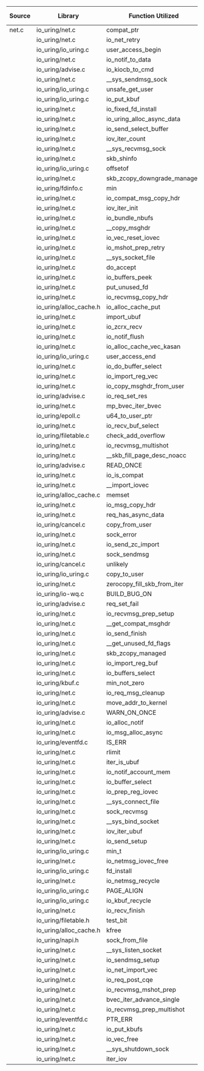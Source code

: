 | Source | Library | Function Utilized | Times Used |
|--------|---------|-------------------|------------|
| net.c | io_uring/net.c | compat_ptr | 2 |
| | io_uring/net.c | io_net_retry | 6 |
| | io_uring/io_uring.c | user_access_begin | 1 |
| | io_uring/net.c | io_notif_to_data | 3 |
| | io_uring/advise.c | io_kiocb_to_cmd | 36 |
| | io_uring/net.c | __sys_sendmsg_sock | 2 |
| | io_uring/io_uring.c | unsafe_get_user | 6 |
| | io_uring/io_uring.c | io_put_kbuf | 2 |
| | io_uring/net.c | io_fixed_fd_install | 2 |
| | io_uring/net.c | io_uring_alloc_async_data | 1 |
| | io_uring/net.c | io_send_select_buffer | 1 |
| | io_uring/net.c | iov_iter_count | 7 |
| | io_uring/net.c | __sys_recvmsg_sock | 1 |
| | io_uring/net.c | skb_shinfo | 1 |
| | io_uring/io_uring.c | offsetof | 1 |
| | io_uring/net.c | skb_zcopy_downgrade_managed | 1 |
| | io_uring/fdinfo.c | min | 1 |
| | io_uring/net.c | io_compat_msg_copy_hdr | 1 |
| | io_uring/net.c | iov_iter_init | 2 |
| | io_uring/net.c | io_bundle_nbufs | 2 |
| | io_uring/net.c | __copy_msghdr | 1 |
| | io_uring/net.c | io_vec_reset_iovec | 1 |
| | io_uring/net.c | io_mshot_prep_retry | 2 |
| | io_uring/net.c | __sys_socket_file | 1 |
| | io_uring/net.c | do_accept | 1 |
| | io_uring/net.c | io_buffers_peek | 1 |
| | io_uring/net.c | put_unused_fd | 2 |
| | io_uring/net.c | io_recvmsg_copy_hdr | 1 |
| | io_uring/alloc_cache.h | io_alloc_cache_put | 1 |
| | io_uring/net.c | import_ubuf | 4 |
| | io_uring/net.c | io_zcrx_recv | 1 |
| | io_uring/net.c | io_notif_flush | 3 |
| | io_uring/net.c | io_alloc_cache_vec_kasan | 1 |
| | io_uring/io_uring.c | user_access_end | 2 |
| | io_uring/net.c | io_do_buffer_select | 5 |
| | io_uring/net.c | io_import_reg_vec | 1 |
| | io_uring/net.c | io_copy_msghdr_from_user | 1 |
| | io_uring/advise.c | io_req_set_res | 13 |
| | io_uring/net.c | mp_bvec_iter_bvec | 1 |
| | io_uring/epoll.c | u64_to_user_ptr | 8 |
| | io_uring/net.c | io_recv_buf_select | 1 |
| | io_uring/filetable.c | check_add_overflow | 2 |
| | io_uring/net.c | io_recvmsg_multishot | 1 |
| | io_uring/net.c | __skb_fill_page_desc_noacc | 1 |
| | io_uring/advise.c | READ_ONCE | 36 |
| | io_uring/net.c | io_is_compat | 5 |
| | io_uring/net.c | __import_iovec | 1 |
| | io_uring/alloc_cache.c | memset | 1 |
| | io_uring/net.c | io_msg_copy_hdr | 2 |
| | io_uring/net.c | req_has_async_data | 1 |
| | io_uring/cancel.c | copy_from_user | 3 |
| | io_uring/net.c | sock_error | 1 |
| | io_uring/net.c | io_send_zc_import | 1 |
| | io_uring/net.c | sock_sendmsg | 2 |
| | io_uring/cancel.c | unlikely | 47 |
| | io_uring/io_uring.c | copy_to_user | 1 |
| | io_uring/net.c | zerocopy_fill_skb_from_iter | 2 |
| | io_uring/io-wq.c | BUILD_BUG_ON | 1 |
| | io_uring/advise.c | req_set_fail | 14 |
| | io_uring/net.c | io_recvmsg_prep_setup | 1 |
| | io_uring/net.c | __get_compat_msghdr | 1 |
| | io_uring/net.c | io_send_finish | 1 |
| | io_uring/net.c | __get_unused_fd_flags | 2 |
| | io_uring/net.c | skb_zcopy_managed | 1 |
| | io_uring/net.c | io_import_reg_buf | 1 |
| | io_uring/net.c | io_buffers_select | 1 |
| | io_uring/kbuf.c | min_not_zero | 2 |
| | io_uring/net.c | io_req_msg_cleanup | 6 |
| | io_uring/net.c | move_addr_to_kernel | 3 |
| | io_uring/advise.c | WARN_ON_ONCE | 2 |
| | io_uring/net.c | io_alloc_notif | 1 |
| | io_uring/net.c | io_msg_alloc_async | 5 |
| | io_uring/eventfd.c | IS_ERR | 2 |
| | io_uring/net.c | rlimit | 2 |
| | io_uring/net.c | iter_is_ubuf | 1 |
| | io_uring/net.c | io_notif_account_mem | 1 |
| | io_uring/net.c | io_buffer_select | 2 |
| | io_uring/net.c | io_prep_reg_iovec | 1 |
| | io_uring/net.c | __sys_connect_file | 1 |
| | io_uring/net.c | sock_recvmsg | 2 |
| | io_uring/net.c | __sys_bind_socket | 1 |
| | io_uring/net.c | iov_iter_ubuf | 1 |
| | io_uring/net.c | io_send_setup | 2 |
| | io_uring/io_uring.c | min_t | 1 |
| | io_uring/net.c | io_netmsg_iovec_free | 3 |
| | io_uring/io_uring.c | fd_install | 2 |
| | io_uring/net.c | io_netmsg_recycle | 1 |
| | io_uring/io_uring.c | PAGE_ALIGN | 1 |
| | io_uring/io_uring.c | io_kbuf_recycle | 5 |
| | io_uring/net.c | io_recv_finish | 2 |
| | io_uring/filetable.h | test_bit | 2 |
| | io_uring/alloc_cache.h | kfree | 1 |
| | io_uring/napi.h | sock_from_file | 11 |
| | io_uring/net.c | __sys_listen_socket | 1 |
| | io_uring/net.c | io_sendmsg_setup | 2 |
| | io_uring/net.c | io_net_import_vec | 2 |
| | io_uring/net.c | io_req_post_cqe | 3 |
| | io_uring/net.c | io_recvmsg_mshot_prep | 1 |
| | io_uring/net.c | bvec_iter_advance_single | 1 |
| | io_uring/net.c | io_recvmsg_prep_multishot | 1 |
| | io_uring/eventfd.c | PTR_ERR | 2 |
| | io_uring/net.c | io_put_kbufs | 2 |
| | io_uring/net.c | io_vec_free | 3 |
| | io_uring/net.c | __sys_shutdown_sock | 1 |
| | io_uring/net.c | iter_iov | 1 |